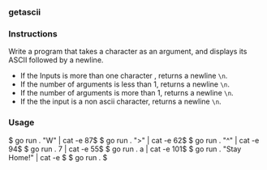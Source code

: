 ### getascii

### Instructions

Write a program that takes a character as an argument, and displays its ASCII followed by a newline.

- If the Inputs is more than one character , returns a newline `\n`.
- If the number of arguments is less than 1, returns a newline `\n`.
- If the number of arguments is more than 1, returns a newline `\n`.
- If the the input is a non ascii character, returns a newline `\n`.

### Usage

$ go run . "W" | cat -e
87$
$ go run . ">" | cat -e
62$
$ go run . "^" | cat -e
94$
$ go run . 7 | cat -e
55$
$ go run . a | cat -e
101$
$ go run . "Stay Home!" | cat -e
$
$ go run .
$
